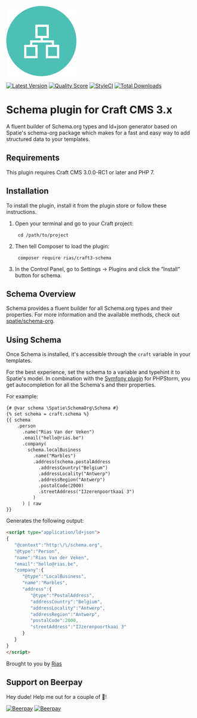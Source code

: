 ![Icon](./src/icon.svg)

[![Latest Version](https://img.shields.io/github/release/rias500/craft-schema.svg?style=flat-square)](https://github.com/rias500/craft-schema/releases)
[![Quality Score](https://img.shields.io/scrutinizer/g/rias500/craft-schema.svg?style=flat-square)](https://scrutinizer-ci.com/g/rias500/craft-schema)
[![StyleCI](https://styleci.io/repos/113483409/shield)](https://styleci.io/repos/113483409)
[![Total Downloads](https://img.shields.io/packagist/dt/rias/craft-schema.svg?style=flat-square)](https://packagist.org/packages/rias/craft-schema)

# Schema plugin for Craft CMS 3.x

A fluent builder of Schema.org types and ld+json generator based on Spatie's schema-org package which makes for a fast and easy way to add structured data to your templates.

## Requirements

This plugin requires Craft CMS 3.0.0-RC1 or later and PHP 7.

## Installation

To install the plugin, install it from the plugin store or follow these instructions.

1. Open your terminal and go to your Craft project:

        cd /path/to/project

2. Then tell Composer to load the plugin:

        composer require rias/craft3-schema

3. In the Control Panel, go to Settings → Plugins and click the “Install” button for schema.

## Schema Overview

Schema provides a fluent builder for all Schema.org types and their properties. For more information and the available methods, check out [spatie/schema-org](https://github.com/spatie/schema-org).  

## Using Schema

Once Schema is installed, it's accessible through the `craft` variable in your templates. 

For the best experience, set the schema to a variable and typehint it to Spatie's model. In combination with the [Symfony plugin](https://plugins.jetbrains.com/plugin/7219-symfony-plugin) for PHPStorm, you get autocompletion for all the Schema's and their properties.

For example:
```twig
{# @var schema \Spatie\SchemaOrg\Schema #}
{% set schema = craft.schema %}
{{ schema
    .person
      .name("Rias Van der Veken")
      .email("hello@rias.be")
      .company(
        schema.localBusiness
          .name("Marbles")
          .address(schema.postalAddress
            .addressCountry("Belgium")
            .addressLocality("Antwerp")
            .addressRegion("Antwerp")
            .postalCode(2000)
            .streetAddress("IJzerenpoortkaai 3")
          )
      ) | raw
}}
```

Generates the following output:

```html
<script type="application/ld+json">
{  
   "@context":"http:\/\/schema.org",
   "@type":"Person",
   "name":"Rias Van der Veken",
   "email":"hello@rias.be",
   "company":{  
      "@type":"LocalBusiness",
      "name":"Marbles",
      "address":{  
         "@type":"PostalAddress",
         "addressCountry":"Belgium",
         "addressLocality":"Antwerp",
         "addressRegion":"Antwerp",
         "postalCode":2000,
         "streetAddress":"IJzerenpoortkaai 3"
      }
   }
}
</script>
```

Brought to you by [Rias](https://rias.be)

## Support on Beerpay
Hey dude! Help me out for a couple of :beers:!

[![Beerpay](https://beerpay.io/Rias500/craft-schema/badge.svg?style=beer-square)](https://beerpay.io/Rias500/craft-schema)  [![Beerpay](https://beerpay.io/Rias500/craft-schema/make-wish.svg?style=flat-square)](https://beerpay.io/Rias500/craft-schema?focus=wish)